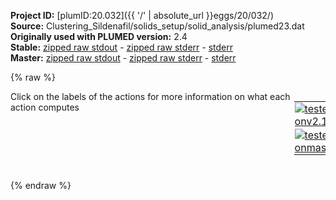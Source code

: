 **Project ID:** [plumID:20.032]({{ '/' | absolute_url }}eggs/20/032/)  
**Source:** Clustering_Sildenafil/solids_setup/solid_analysis/plumed23.dat  
**Originally used with PLUMED version:** 2.4  
**Stable:** [zipped raw stdout](plumed23.dat.plumed.stdout.txt.zip) - [zipped raw stderr](plumed23.dat.plumed.stderr.txt.zip) - [stderr](plumed23.dat.plumed.stderr)  
**Master:** [zipped raw stdout](plumed23.dat.plumed_master.stdout.txt.zip) - [zipped raw stderr](plumed23.dat.plumed_master.stderr.txt.zip) - [stderr](plumed23.dat.plumed_master.stderr)  

{% raw %}
<div style="width: 100%; float:left">
<div style="width: 90%; float:left" id="value_details_data/Clustering_Sildenafil/solids_setup/solid_analysis/plumed23.dat"> Click on the labels of the actions for more information on what each action computes </div>
<div style="width: 10%; float:left"><table><tr><td style="padding:1px"><a href="plumed23.dat.plumed.stderr"><img src="https://img.shields.io/badge/v2.10-passing-green.svg" alt="tested onv2.10" /></a></td></tr><tr><td style="padding:1px"><a href="plumed23.dat.plumed_master.stderr"><img src="https://img.shields.io/badge/master-passing-green.svg" alt="tested onmaster" /></a></td></tr></table></div></div>
<pre style="width=97%;">
<b name="data/Clustering_Sildenafil/solids_setup/solid_analysis/plumed23.dattA" onclick='showPath("data/Clustering_Sildenafil/solids_setup/solid_analysis/plumed23.dat","data/Clustering_Sildenafil/solids_setup/solid_analysis/plumed23.dattA","data/Clustering_Sildenafil/solids_setup/solid_analysis/plumed23.dattA","black")'>tA</b><span style="display:none;" id="data/Clustering_Sildenafil/solids_setup/solid_analysis/plumed23.dattA">The TORSION action with label <b>tA</b> calculates the following quantities:<table  align="center" frame="void" width="95%" cellpadding="5%"><tr><td width="5%"><b> Quantity </b>  </td><td width="5%"><b> Type </b>  </td><td><b> Description </b> </td></tr><tr><td width="5%">tA</td><td width="5%"><font color="black">scalar</font></td><td>the TORSION involving these atoms</td></tr></table></span>: <span class="plumedtooltip" style="color:green">TORSION<span class="right">Calculate a torsional angle. <a href="https://www.plumed.org/doc-master/user-doc/html/_t_o_r_s_i_o_n.html" style="color:green">More details</a><i></i></span></span> <span class="plumedtooltip">VECTOR1<span class="right">two atoms that define a vector<i></i></span></span>=1456,1450 <span class="plumedtooltip">AXIS<span class="right">two atoms that define an axis<i></i></span></span>=1450,1471 <span class="plumedtooltip">VECTOR2<span class="right">two atoms that define a vector<i></i></span></span>=1471,1477
<b name="data/Clustering_Sildenafil/solids_setup/solid_analysis/plumed23.dattB" onclick='showPath("data/Clustering_Sildenafil/solids_setup/solid_analysis/plumed23.dat","data/Clustering_Sildenafil/solids_setup/solid_analysis/plumed23.dattB","data/Clustering_Sildenafil/solids_setup/solid_analysis/plumed23.dattB","black")'>tB</b><span style="display:none;" id="data/Clustering_Sildenafil/solids_setup/solid_analysis/plumed23.dattB">The TORSION action with label <b>tB</b> calculates the following quantities:<table  align="center" frame="void" width="95%" cellpadding="5%"><tr><td width="5%"><b> Quantity </b>  </td><td width="5%"><b> Type </b>  </td><td><b> Description </b> </td></tr><tr><td width="5%">tB</td><td width="5%"><font color="black">scalar</font></td><td>the TORSION involving these atoms</td></tr></table></span>: <span class="plumedtooltip" style="color:green">TORSION<span class="right">Calculate a torsional angle. <a href="https://www.plumed.org/doc-master/user-doc/html/_t_o_r_s_i_o_n.html" style="color:green">More details</a><i></i></span></span> <span class="plumedtooltip">VECTOR1<span class="right">two atoms that define a vector<i></i></span></span>=1469,1458 <span class="plumedtooltip">AXIS<span class="right">two atoms that define an axis<i></i></span></span>=1458,1451 <span class="plumedtooltip">VECTOR2<span class="right">two atoms that define a vector<i></i></span></span>=1451,1479
<b name="data/Clustering_Sildenafil/solids_setup/solid_analysis/plumed23.dattC" onclick='showPath("data/Clustering_Sildenafil/solids_setup/solid_analysis/plumed23.dat","data/Clustering_Sildenafil/solids_setup/solid_analysis/plumed23.dattC","data/Clustering_Sildenafil/solids_setup/solid_analysis/plumed23.dattC","black")'>tC</b><span style="display:none;" id="data/Clustering_Sildenafil/solids_setup/solid_analysis/plumed23.dattC">The TORSION action with label <b>tC</b> calculates the following quantities:<table  align="center" frame="void" width="95%" cellpadding="5%"><tr><td width="5%"><b> Quantity </b>  </td><td width="5%"><b> Type </b>  </td><td><b> Description </b> </td></tr><tr><td width="5%">tC</td><td width="5%"><font color="black">scalar</font></td><td>the TORSION involving these atoms</td></tr></table></span>: <span class="plumedtooltip" style="color:green">TORSION<span class="right">Calculate a torsional angle. <a href="https://www.plumed.org/doc-master/user-doc/html/_t_o_r_s_i_o_n.html" style="color:green">More details</a><i></i></span></span> <span class="plumedtooltip">VECTOR1<span class="right">two atoms that define a vector<i></i></span></span>=1458,1451 <span class="plumedtooltip">AXIS<span class="right">two atoms that define an axis<i></i></span></span>=1451,1479 <span class="plumedtooltip">VECTOR2<span class="right">two atoms that define a vector<i></i></span></span>=1479,1491
<b name="data/Clustering_Sildenafil/solids_setup/solid_analysis/plumed23.dattD" onclick='showPath("data/Clustering_Sildenafil/solids_setup/solid_analysis/plumed23.dat","data/Clustering_Sildenafil/solids_setup/solid_analysis/plumed23.dattD","data/Clustering_Sildenafil/solids_setup/solid_analysis/plumed23.dattD","black")'>tD</b><span style="display:none;" id="data/Clustering_Sildenafil/solids_setup/solid_analysis/plumed23.dattD">The TORSION action with label <b>tD</b> calculates the following quantities:<table  align="center" frame="void" width="95%" cellpadding="5%"><tr><td width="5%"><b> Quantity </b>  </td><td width="5%"><b> Type </b>  </td><td><b> Description </b> </td></tr><tr><td width="5%">tD</td><td width="5%"><font color="black">scalar</font></td><td>the TORSION involving these atoms</td></tr></table></span>: <span class="plumedtooltip" style="color:green">TORSION<span class="right">Calculate a torsional angle. <a href="https://www.plumed.org/doc-master/user-doc/html/_t_o_r_s_i_o_n.html" style="color:green">More details</a><i></i></span></span> <span class="plumedtooltip">VECTOR1<span class="right">two atoms that define a vector<i></i></span></span>=1458,1467 <span class="plumedtooltip">AXIS<span class="right">two atoms that define an axis<i></i></span></span>=1467,1461 <span class="plumedtooltip">VECTOR2<span class="right">two atoms that define a vector<i></i></span></span>=1461,1454
<b name="data/Clustering_Sildenafil/solids_setup/solid_analysis/plumed23.dattE" onclick='showPath("data/Clustering_Sildenafil/solids_setup/solid_analysis/plumed23.dat","data/Clustering_Sildenafil/solids_setup/solid_analysis/plumed23.dattE","data/Clustering_Sildenafil/solids_setup/solid_analysis/plumed23.dattE","black")'>tE</b><span style="display:none;" id="data/Clustering_Sildenafil/solids_setup/solid_analysis/plumed23.dattE">The TORSION action with label <b>tE</b> calculates the following quantities:<table  align="center" frame="void" width="95%" cellpadding="5%"><tr><td width="5%"><b> Quantity </b>  </td><td width="5%"><b> Type </b>  </td><td><b> Description </b> </td></tr><tr><td width="5%">tE</td><td width="5%"><font color="black">scalar</font></td><td>the TORSION involving these atoms</td></tr></table></span>: <span class="plumedtooltip" style="color:green">TORSION<span class="right">Calculate a torsional angle. <a href="https://www.plumed.org/doc-master/user-doc/html/_t_o_r_s_i_o_n.html" style="color:green">More details</a><i></i></span></span> <span class="plumedtooltip">VECTOR1<span class="right">two atoms that define a vector<i></i></span></span>=1460,1464 <span class="plumedtooltip">AXIS<span class="right">two atoms that define an axis<i></i></span></span>=1464,1495 <span class="plumedtooltip">VECTOR2<span class="right">two atoms that define a vector<i></i></span></span>=1495,1510
<b name="data/Clustering_Sildenafil/solids_setup/solid_analysis/plumed23.dattF" onclick='showPath("data/Clustering_Sildenafil/solids_setup/solid_analysis/plumed23.dat","data/Clustering_Sildenafil/solids_setup/solid_analysis/plumed23.dattF","data/Clustering_Sildenafil/solids_setup/solid_analysis/plumed23.dattF","black")'>tF</b><span style="display:none;" id="data/Clustering_Sildenafil/solids_setup/solid_analysis/plumed23.dattF">The TORSION action with label <b>tF</b> calculates the following quantities:<table  align="center" frame="void" width="95%" cellpadding="5%"><tr><td width="5%"><b> Quantity </b>  </td><td width="5%"><b> Type </b>  </td><td><b> Description </b> </td></tr><tr><td width="5%">tF</td><td width="5%"><font color="black">scalar</font></td><td>the TORSION involving these atoms</td></tr></table></span>: <span class="plumedtooltip" style="color:green">TORSION<span class="right">Calculate a torsional angle. <a href="https://www.plumed.org/doc-master/user-doc/html/_t_o_r_s_i_o_n.html" style="color:green">More details</a><i></i></span></span> <span class="plumedtooltip">VECTOR1<span class="right">two atoms that define a vector<i></i></span></span>=1464,1495 <span class="plumedtooltip">AXIS<span class="right">two atoms that define an axis<i></i></span></span>=1495,1510 <span class="plumedtooltip">VECTOR2<span class="right">two atoms that define a vector<i></i></span></span>=1510,1506
<span class="plumedtooltip" style="color:green">PRINT<span class="right">Print quantities to a file. <a href="https://www.plumed.org/doc-master/user-doc/html/_p_r_i_n_t.html" style="color:green">More details</a><i></i></span></span> <span class="plumedtooltip">ARG<span class="right">the labels of the values that you would like to print to the file<i></i></span></span>=<b name="data/Clustering_Sildenafil/solids_setup/solid_analysis/plumed23.dattA">tA</b>,<b name="data/Clustering_Sildenafil/solids_setup/solid_analysis/plumed23.dattB">tB</b>,<b name="data/Clustering_Sildenafil/solids_setup/solid_analysis/plumed23.dattC">tC</b>,<b name="data/Clustering_Sildenafil/solids_setup/solid_analysis/plumed23.dattD">tD</b>,<b name="data/Clustering_Sildenafil/solids_setup/solid_analysis/plumed23.dattE">tE</b>,<b name="data/Clustering_Sildenafil/solids_setup/solid_analysis/plumed23.dattF">tF</b> <span class="plumedtooltip">FILE<span class="right">the name of the file on which to output these quantities<i></i></span></span>=cluster_data_23
<span style="display:none;" id="data/Clustering_Sildenafil/solids_setup/solid_analysis/plumed23.dat">The PRINT action with label <b></b> calculates something</span><span class="plumedtooltip" style="color:green">ENDPLUMED<span class="right">Terminate plumed input. <a href="https://www.plumed.org/doc-master/user-doc/html/_e_n_d_p_l_u_m_e_d.html" style="color:green">More details</a><i></i></span></span><span style="color:blue" class="comment">
</span></pre>
{% endraw %}
